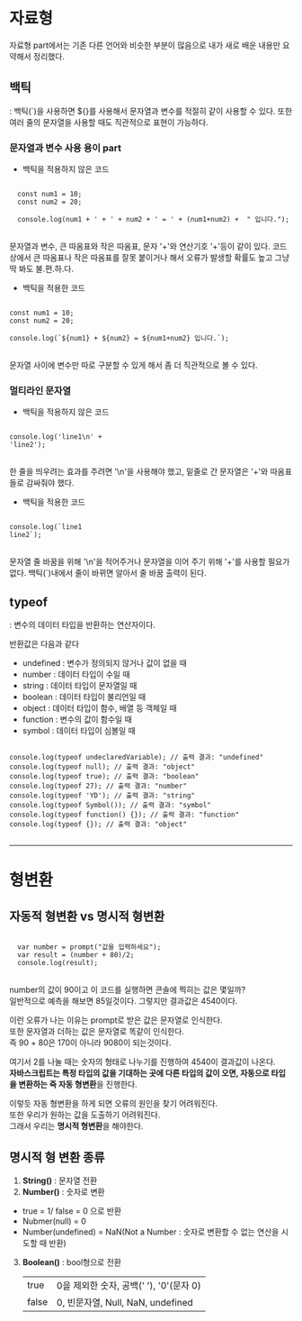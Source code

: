 # 자료형
자료형 part에서는 기존 다른 언어와 비슷한 부분이 많음으로
내가 새로 배운 내용만 요약해서 정리했다.

## 백틱
: 백틱(`)을 사용하면 ${}를 사용해서 문자열과 변수를 적절히 같이 사용할 수 있다.
  또한 여러 줄의 문자열을 사용할 때도 직관적으로 표현이 가능하다.

### 문자열과 변수 사용 용이 part
- 백틱을 적용하지 않은 코드
<pre>
<code>
  const num1 = 10;
  const num2 = 20;

  console.log(num1 + ' + ' + num2 + ' = ' + (num1+num2) +  " 입니다.");
</code>
</pre>

문자열과 변수, 큰 따옴표와 작은 따옴표, 문자 '+'와 연산기호 '+'등이 같이 있다.
코드 상에서 큰 따옴표나 작은 따옴표를 잘못 붙이거나 해서 오류가 발생할 확률도 높고
그냥 딱 봐도 불.편.하.다.

- 백틱을 적용한 코드
<pre>
<code>
const num1 = 10;
const num2 = 20;

console.log(`${num1} + ${num2} = ${num1+num2} 입니다.`);
</code>
</pre>

문자열 사이에 변수만 따로 구분할 수 있게 해서 좀 더 직관적으로 볼 수 있다.


### 멀티라인 문자열

- 백틱을 적용하지 않은 코드

<pre>
<code>
console.log('line1\n' +
'line2');
</code>
</pre>

한 줄을 띄우려는 효과를 주려면 '\n'을 사용해야 했고,
밑줄로 간 문자열은 '+'와 따옴표들로 감싸줘야 했다.


- 백틱을 적용한 코드
<pre>
<code>
console.log(`line1
line2`);
</code>
</pre>

문자열 줄 바꿈을 위해 '\n'을 적어주거나 문자열을 이어 주기 위해 '+'를 사용할 필요가 없다.
백틱(`)내에서 줄이 바뀌면 알아서 줄 바꿈 출력이 된다.





## typeof
: 변수의 데이터 타입을 반환하는 연산자이다.

반환값은 다음과 같다

- undefined : 변수가 정의되지 않거나 값이 없을 때
- number : 데이터 타입이 수일 때
- string : 데이터 타입이 문자열일 때
- boolean : 데이터 타입이 불리언일 때
- object : 데이터 타입이 함수, 배열 등 객체일 때
- function : 변수의 값이 함수일 때
- symbol : 데이터 타입이 심볼일 때

<pre>
<code>
console.log(typeof undeclaredVariable); // 출력 결과: "undefined" 
console.log(typeof null); // 출력 결과: "object" 
console.log(typeof true); // 출력 결과: "boolean" 
console.log(typeof 27); // 출력 결과: "number" 
console.log(typeof 'YD'); // 출력 결과: "string" 
console.log(typeof Symbol()); // 출력 결과: "symbol" 
console.log(typeof function() {}); // 출력 결과: "function" 
console.log(typeof {}); // 출력 결과: "object"
</code>
</pre>


--------------------------------------------------------------

# 형변환

## 자동적 형변환 vs 명시적 형변환


<pre>
<code>
  var number = prompt("값을 입력하세요");
  var result = (number + 80)/2;
  console.log(result);
</code>
</pre>

number의 값이 90이고 이 코드를 실행하면 콘솔에 찍히는 값은 몇일까?<br>
일반적으로 예측을 해보면 85일것이다. 그렇지만 결과값은 4540이다.

이런 오류가 나는 이유는 prompt로 받은 값은 문자열로 인식한다.<br>
또한 문자열과 더하는 값은 문자열로 똑같이 인식한다.<br>
즉 90 + 80은 170이 아니라 9080이 되는것이다.

여기서 2를 나눌 때는 숫자의 형태로 나누기를 진행하여 4540이 결과값이 나온다.<br>
**자바스크립트는 특정 타입의 값을 기대하는 곳에 다른 타입의 값이 오면, 자동으로 타입을 변환하는 
즉 자동 형변환**을 진행한다.

이렇듯 자동 형변환을 하게 되면 오류의 원인을 찾기 어려워진다. <br>
또한 우리가 원하는 값을 도출하기 어려워진다. <br>
그래서 우리는 **명시적 형변환**을 해야한다.


## 명시적 형 변환 종류

1. **String()** : 문자열 전환
2. **Number()** : 숫자로 변환
  - true = 1/ false = 0 으로 반환
  - Nubmer(null) = 0
  - Number(undefined) = NaN(Not a Number : 숫자로 변환할 수 없는 연산을 시도할 때 반환)
3. **Boolean()** : bool형으로 전환
    
    <table>
      <tr>
        <td> true </td>
        <td> 0을 제외한 숫자, 공백(' '), '0'(문자 0) </td>
      </tr>

      <tr>
        <td> false </td>
        <td> 0, 빈문자열, Null, NaN, undefined </td>
    </table>
